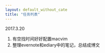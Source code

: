 ```yaml
---
layout: default_without_cate
title: "任务列表"
---
```



2017.3.20

1. 有空找时间好好配置macvim
2. 整理evernote和ediary中的笔记，总结成博文
